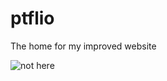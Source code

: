 # ptflio
The home for my improved website

![not here](file:///C:/Users/Brad%20Williams/Desktop/Screen.png)
